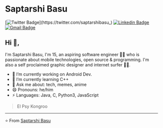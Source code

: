 # Saptarshi Basu 
[![Twitter Badge](https://img.shields.io/badge/-@saptarshibasu_-1ca0f1?style=flat-square&labelColor=1ca0f1&logo=twitter&logoColor=white&link=https://twitter.com/saptarshibasu_)](https://twitter.com/saptarshibasu_) [![Linkedin Badge](https://img.shields.io/badge/-saptarshibasu15-blue?style=flat-square&logo=Linkedin&logoColor=white&link=https://www.linkedin.com/in/saptarshibasu15/)](https://www.linkedin.com/in/saptarshibasu15/) [![Gmail Badge](https://img.shields.io/badge/-123saptarshi.basu@gmail.com-c14438?style=flat-square&logo=Gmail&logoColor=white&link=mailto:123saptarshi.basu@gmail.com)](mailto:123saptarshi.basu@gmail.com)

## Hi 👋, 
I'm Saptarshi Basu, I'm 15, an aspiring software engineer 👨‍💻 who is passionate about mobile technologies, open source & programming. I'm also a self proclaimed graphic designer and internet surfer 
🏄‍♂️. 

- 🔭 I’m currently working on Android Dev.
- 🌱 I’m currently learning C++
- 💬 Ask me about: tech, memes, anime
- 😄 Pronouns: he/him
-  ⚡ Languages: Java, C, Python3, JavaScript


> El Psy Kongroo


---
⭐️ From [Saptarshi Basu](https://github.com/saptarshibasu15)
